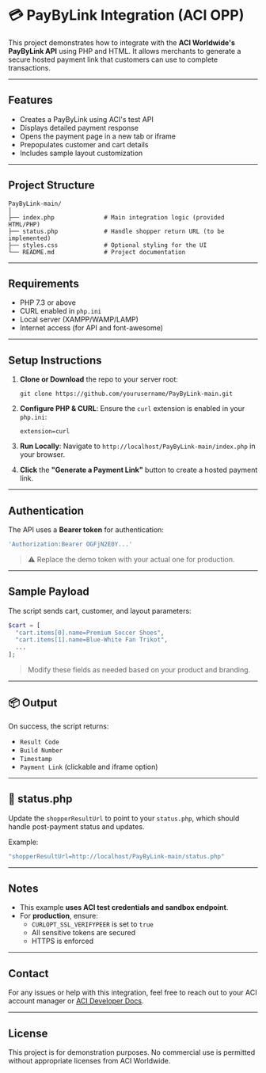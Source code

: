 
# 💳 PayByLink Integration (ACI OPP)

This project demonstrates how to integrate with the **ACI Worldwide's PayByLink API** using PHP and HTML. It allows merchants to generate a secure hosted payment link that customers can use to complete transactions.

---

## Features

- Creates a PayByLink using ACI's test API
- Displays detailed payment response
- Opens the payment page in a new tab or iframe
- Prepopulates customer and cart details
- Includes sample layout customization

---

## Project Structure

```
PayByLink-main/
│
├── index.php              # Main integration logic (provided HTML/PHP)
├── status.php             # Handle shopper return URL (to be implemented)
├── styles.css             # Optional styling for the UI
└── README.md              # Project documentation
```

---

##  Requirements

- PHP 7.3 or above
- CURL enabled in `php.ini`
- Local server (XAMPP/WAMP/LAMP)
- Internet access (for API and font-awesome)

---

## Setup Instructions

1. **Clone or Download** the repo to your server root:
   ```
   git clone https://github.com/yourusername/PayByLink-main.git
   ```

2. **Configure PHP & CURL**:
   Ensure the `curl` extension is enabled in your `php.ini`:
   ```
   extension=curl
   ```

3. **Run Locally**:
   Navigate to `http://localhost/PayByLink-main/index.php` in your browser.

4. **Click** the **"Generate a Payment Link"** button to create a hosted payment link.

---

## Authentication

The API uses a **Bearer token** for authentication:

```php
'Authorization:Bearer OGFjN2E0Y...'
```

> ⚠️ Replace the demo token with your actual one for production.

---

## Sample Payload

The script sends cart, customer, and layout parameters:

```php
$cart = [
  "cart.items[0].name=Premium Soccer Shoes",
  "cart.items[1].name=Blue-White Fan Trikot",
  ...
];
```

> Modify these fields as needed based on your product and branding.

---

## 📦 Output

On success, the script returns:

- `Result Code`
- `Build Number`
- `Timestamp`
- `Payment Link` (clickable and iframe option)

---

## 📄 status.php

Update the `shopperResultUrl` to point to your `status.php`, which should handle post-payment status and updates.

Example:
```php
"shopperResultUrl=http://localhost/PayByLink-main/status.php"
```

---

##  Notes

- This example **uses ACI test credentials and sandbox endpoint**.
- For **production**, ensure:
  - `CURLOPT_SSL_VERIFYPEER` is set to `true`
  - All sensitive tokens are secured
  - HTTPS is enforced

---

## Contact

For any issues or help with this integration, feel free to reach out to your ACI account manager or [ACI Developer Docs](https://docs.oppwa.com/).

---

## License

This project is for demonstration purposes. No commercial use is permitted without appropriate licenses from ACI Worldwide.
